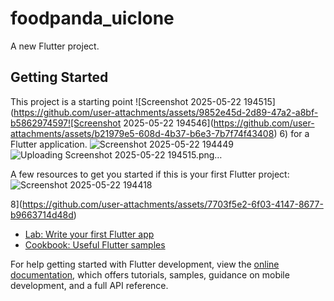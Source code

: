 # foodpanda_uiclone

A new Flutter project.

## Getting Started

This project is a starting point ![Screenshot 2025-05-22 194515](https://github.com/user-attachments/assets/9852e45d-2d89-47a2-a8bf-b5862974597![Screenshot 2025-05-22 194546](https://github.com/user-attachments/assets/b21979e5-608d-4b37-b6e3-7b7f74f43408)
6)
for a Flutter application.
![Screenshot 2025-05-22 194449](https://github.com/user-attachments/assets/077ffb04-2bb9-4718-b66b-4f45f64307a4)
![Uploading Screenshot 2025-05-22 194515.png…]()

A few resources to get you started if this is your first Flutter project:
![Screenshot 2025-05-22 194418](https://github.com/user-attachments/assets/d95fe78b-5df3-4af9-8b31-2f8c34e2a579)

8](https://github.com/user-attachments/assets/7703f5e2-6f03-4147-8677-b9663714d48d)

- [Lab: Write your first Flutter app](https://docs.flutter.dev/get-started/codelab)
- [Cookbook: Useful Flutter samples](https://docs.flutter.dev/cookbook)

For help getting started with Flutter development, view the
[online documentation](https://docs.flutter.dev/), which offers tutorials,
samples, guidance on mobile development, and a full API reference.

